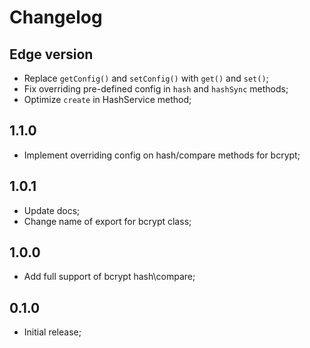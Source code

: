 # Changelog

## Edge version

- Replace `getConfig()` and `setConfig()` with `get()` and `set()`;
- Fix overriding pre-defined config in `hash` and `hashSync` methods;
- Optimize `create` in HashService method;

## 1.1.0

- Implement overriding config on hash/compare methods for bcrypt;

## 1.0.1

- Update docs;
- Change name of export for bcrypt class;

## 1.0.0

- Add full support of bcrypt hash\compare;

## 0.1.0

- Initial release;
